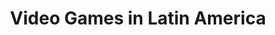 ---
layout: default
category: session
anchor: video-games-in-latin-america
title: Video Games in Latin America
permalink: /schedule#video-games-in-latin-america

day: Saturday
time: 4&colon;30pm - 5&colon;45pm
timeorder: 9
room: Main Space

track: Video Games in Latin America

talks:
  - Using an underdeveloped gaming ecosystem as an advantage
  - A critical analysis of the Brazilian independent games scene
  - A Paraguayan Approach to Game Development
---